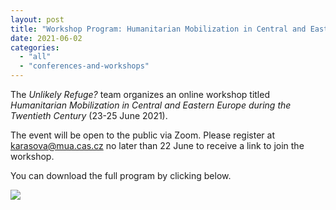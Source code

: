 ```yaml
---
layout: post
title: "Workshop Program: Humanitarian Mobilization in Central and Eastern Europe during the Twentieth Century"
date: 2021-06-02
categories: 
  - "all"
  - "conferences-and-workshops"
---
```


The _Unlikely Refuge?_ team organizes an online workshop titled _Humanitarian Mobilization in Central and Eastern Europe during the Twentieth Century_ (23-25 June 2021).

The event will be open to the public via Zoom. Please register at [karasova@mua.cas.cz](mailto:karasova@mua.cas.cz) no later than 22 June to receive a link to join the workshop.

You can download the full program by clicking below.

[![](../../../../assets/images/Program_Humanitarian-Mobilization_version-7-June-page-001-724x1024.jpg)](https://www.unlikely-refuge.eu/wp-content/uploads/2021/06/Program_Humanitarian-Mobilization_FINAL.pdf)
